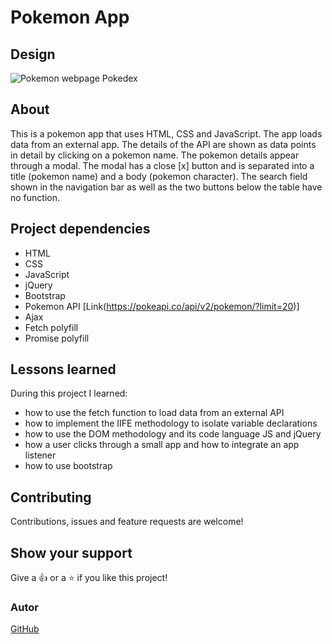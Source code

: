 # Pokemon App

## Design
![Pokemon webpage Pokedex](https://github.com/elzneik/simple-js-app/blob/main/PokedexApp.PNG)

## About
This is a pokemon app that uses HTML, CSS and JavaScript. The app loads data from an external app. The details of the API are shown as data points in detail by clicking on a pokemon name. The pokemon details appear through a modal. The modal has a close [x] button and is separated into a title (pokemon name) and a body (pokemon character). The search field shown in the navigation bar as well as the two buttons below the table have no function.

## Project dependencies
- HTML
- CSS
- JavaScript
- jQuery
- Bootstrap
- Pokemon API [Link(https://pokeapi.co/api/v2/pokemon/?limit=20)]
- Ajax
- Fetch polyfill
- Promise polyfill

## Lessons learned
During this project I learned:
- how to use the fetch function to load data from an external API
- how to implement the IIFE methodology to isolate variable declarations
- how to use the DOM methodology and its code language JS and jQuery
- how a user clicks through a small app and how to integrate an app listener
- how to use bootstrap

## Contributing
Contributions, issues and feature requests are welcome!

## Show your support
Give a :thumbsup: or a :star: if you like this project!

### Autor
[GitHub](https://github.com/elzneik)